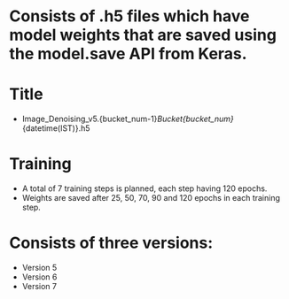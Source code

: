 # Consists of .h5 files which have model weights that are saved using the model.save API from Keras.

# Title

- Image_Denoising_v5.{bucket_num-1}_Bucket{bucket_num}_{datetime(IST)}.h5

# Training

  - A total of 7 training steps is planned, each step having 120 epochs.
  - Weights are saved after 25, 50, 70, 90 and 120 epochs in each training step.

# Consists of three versions:

  - Version 5
  - Version 6
  - Version 7
